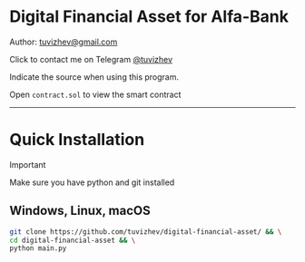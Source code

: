 # Digital Financial Asset for Alfa-Bank

Author: tuvizhev@gmail.com

Click to contact me on Telegram [@tuvizhev](https://t.me/tuvizhev)

Indicate the source when using this program.

Open `contract.sol` to view the smart contract

---

# Quick Installation

> [!IMPORTANT]
> Make sure you have python and git installed

## Windows, Linux, macOS
```bash
git clone https://github.com/tuvizhev/digital-financial-asset/ && \
cd digital-financial-asset && \
python main.py
```
